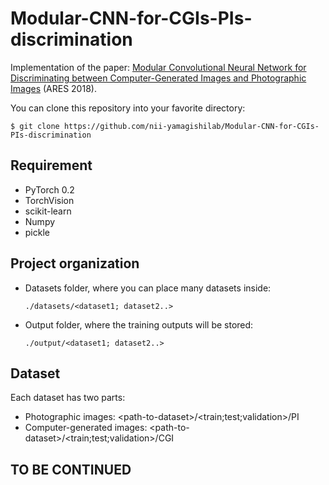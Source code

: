 # Modular-CNN-for-CGIs-PIs-discrimination

Implementation of the paper:  <a href="https://dl.acm.org/citation.cfm?id=3230863">Modular Convolutional Neural Network for Discriminating between Computer-Generated Images and Photographic Images</a> (ARES 2018).

You can clone this repository into your favorite directory:

    $ git clone https://github.com/nii-yamagishilab/Modular-CNN-for-CGIs-PIs-discrimination

## Requirement
- PyTorch 0.2
- TorchVision
- scikit-learn
- Numpy
- pickle

## Project organization
- Datasets folder, where you can place many datasets inside:

      ./datasets/<dataset1; dataset2..>
- Output folder, where the training outputs will be stored:

      ./output/<dataset1; dataset2..>
      
## Dataset
Each dataset has two parts:
- Photographic images: \<path-to-dataset\>/\<train;test;validation\>/PI
- Computer-generated images: \<path-to-dataset\>/\<train;test;validation\>/CGI

## TO BE CONTINUED
